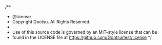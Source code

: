 /**
 * @license
 * Copyright Gootsu. All Rights Reserved.
 *
 * Use of this source code is governed by an MIT-style license that can be
 * found in the LICENSE file at https://github.com/Gootsu/test/license
 */
